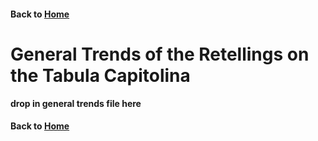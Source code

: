 #### Back to [Home](https://brclar15.github.io/tabulaCapitolina/)


# General Trends of the Retellings on the Tabula Capitolina

**drop in general trends file here**



#### Back to [Home](https://brclar15.github.io/tabulaCapitolina/)
